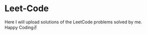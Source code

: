 # Leet-Code
Here I will upload solutions of  the LeetCode problems solved by me.
<br>
Happy Coding✌️

